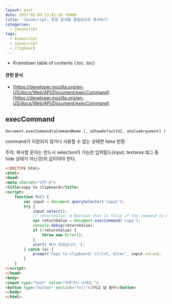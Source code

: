 ```yaml
---
layout: post
date: 2017-02-03 13:41:10 +0900
title: 'JavaScript: 특정 문자를 클립보드로 복사하기'
categories:
  - javascript
tags:
  - ecmascript
  - javascript
  - clipboard
---
```


* Kramdown table of contents
{:toc .toc}

#### 관련 문서

- [https://developer.mozilla.org/en-US/docs/Web/API/Document/execCommand](https://developer.mozilla.org/en-US/docs/Web/API/Document/execCommand)

## execCommand

```
document.execCommand(aCommandName [, aShowDefaultUI, aValueArgument] )
```

command가 지원되지 않거나 사용할 수 없는 상태면 false 반환.

주의: 복사할 문자는 반드시 selection이 가능한 입력필드(input, textarea 태그 중 hide 상태가 아닌것)의 값이어야 한다.

```html
<!DOCTYPE html>
<html>
<head>
<meta charset="UTF-8">
<title>copy to clipboard</title>
<script>
    function fn() {
        var input = document.querySelector('input');
        try {
            input.select();
            // returnValue: A Boolean that is false if the command is not supported or enabled.
            var returnValue = document.execCommand('copy');
            console.debug(returnValue);
            if (!returnValue) {
                throw new Error();
            }
            alert('복사 되었습니다.');
        } catch (e) {
            prompt('Copy to clipboard: Ctrl+C, Enter', input.value);
        }
    }
</script>
</head>
<body>
<input type="text" value="아무거나 쓰세요.">
<button type="button" onclick="fn()">그리고 날 눌러</button>
</body>
</html>
```

